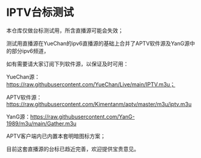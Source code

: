 # IPTV台标测试
本仓库仅做台标测试用，所含直播源可能会失效；  

测试用直播源在YueChan的ipv6直播源的基础上合并了APTV软件源及YanG源中的部分ipv6频道，

如有需要请大家订阅下列软件源，以保证及时可用：

YueChan源：https://raw.githubusercontent.com/YueChan/Live/main/IPTV.m3u；  

APTV软件源：https://raw.githubusercontent.com/Kimentanm/aptv/master/m3u/iptv.m3u

YanG源：https://raw.githubusercontent.com/YanG-1989/m3u/main/Gather.m3u

APTV客户端内已内置本套明暗图标方案；  

目前这套直播源的台标已趋近完善，欢迎提供宝贵意见。
